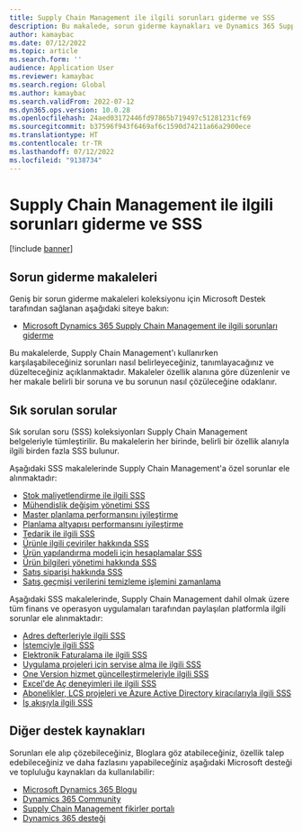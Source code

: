 ```yaml
---
title: Supply Chain Management ile ilgili sorunları giderme ve SSS
description: Bu makalede, sorun giderme kaynakları ve Dynamics 365 Supply Chain Management ile ilgili sık sorulan soru makalelerine bağlantılar sağlanmaktadır
author: kamaybac
ms.date: 07/12/2022
ms.topic: article
ms.search.form: ''
audience: Application User
ms.reviewer: kamaybac
ms.search.region: Global
ms.author: kamaybac
ms.search.validFrom: 2022-07-12
ms.dyn365.ops.version: 10.0.28
ms.openlocfilehash: 24aed03172446fd97865b719497c51281231cf69
ms.sourcegitcommit: b37596f943f6469af6c1590d74211a66a2900ece
ms.translationtype: HT
ms.contentlocale: tr-TR
ms.lasthandoff: 07/12/2022
ms.locfileid: "9138734"
---
```

# <a name="supply-chain-management-troubleshooting-and-faqs"></a>Supply Chain Management ile ilgili sorunları giderme ve SSS

[!include [banner](../includes/banner.md)]

## <a name="troubleshooting-articles"></a>Sorun giderme makaleleri

Geniş bir sorun giderme makaleleri koleksiyonu için Microsoft Destek tarafından sağlanan aşağıdaki siteye bakın:

- [Microsoft Dynamics 365 Supply Chain Management ile ilgili sorunları giderme](/troubleshoot/dynamics-365/supply-chain/welcome-supply-chain)

Bu makalelerde, Supply Chain Management'ı kullanırken karşılaşabileceğiniz sorunları nasıl belirleyeceğiniz, tanımlayacağınız ve düzelteceğiniz açıklanmaktadır. Makaleler özellik alanına göre düzenlenir ve her makale belirli bir soruna ve bu sorunun nasıl çözüleceğine odaklanır.

## <a name="frequently-asked-questions"></a>Sık sorulan sorular

Sık sorulan soru (SSS) koleksiyonları Supply Chain Management belgeleriyle tümleştirilir. Bu makalelerin her birinde, belirli bir özellik alanıyla ilgili birden fazla SSS bulunur.

Aşağıdaki SSS makalelerinde Supply Chain Management'a özel sorunlar ele alınmaktadır:

- [Stok maliyetlendirme ile ilgili SSS](cost-management/inventory-costing-faq.md)
- [Mühendislik değişim yönetimi SSS](engineering-change-management/change-management-faq.md)
- [Master planlama performansını iyileştirme](master-planning/master-planning-performance.md)
- [Planlama altyapısı performansını iyileştirme](master-planning/scheduling-engine-performance.md)
- [Tedarik ile ilgili SSS](procurement/procurement-faq.md)
- [Ürünle ilgili çeviriler hakkında SSS](pim/translations-product-related-information.md)
- [Ürün yapılandırma modeli için hesaplamalar SSS](pim/calculate-product-configuration-models.md)
- [Ürün bilgileri yönetimi hakkında SSS](pim/product-information-faq.md)
- [Satış siparişi hakkında SSS](sales-marketing/sales-orders-faq.md)
- [Satış geçmişi verilerini temizleme işlemini zamanlama](sales-marketing/sales-update-history-cleanup-performance-improvements.md)

Aşağıdaki SSS makalelerinde, Supply Chain Management dahil olmak üzere tüm finans ve operasyon uygulamaları tarafından paylaşılan platformla ilgili sorunlar ele alınmaktadır:

- [Adres defterleriyle ilgili SSS](../fin-ops-core/fin-ops/organization-administration/qa-address-books.md?toc=/dynamics365/supply-chain/toc.json)
- [İstemciyle ilgili SSS](../fin-ops-core/fin-ops/get-started/client-faq.md?toc=/dynamics365/supply-chain/toc.json)
- [Elektronik Faturalama ile ilgili SSS](../finance/localizations/e-invoicing-faq.md?toc=/dynamics365/supply-chain/toc.json)
- [Uygulama projeleri için servise alma ile ilgili SSS](../fin-ops-core/fin-ops/imp-lifecycle/go-live-faq.md?toc=/dynamics365/supply-chain/toc.json)
- [One Version hizmet güncelleştirmeleriyle ilgili SSS](../fin-ops-core/fin-ops/get-started/one-version.md?toc=/dynamics365/supply-chain/toc.json)
- [Excel'de Aç deneyimleri ile ilgili SSS](../fin-ops-core/dev-itpro/office-integration/office-integration-edit-excel.md?toc=/dynamics365/supply-chain/toc.json)
- [Abonelikler, LCS projeleri ve Azure Active Directory kiracılarıyla ilgili SSS](../fin-ops-core/fin-ops/get-started/subscription-overview.md?toc=/dynamics365/supply-chain/toc.json)
- [İş akışıyla ilgili SSS](../fin-ops-core/fin-ops/organization-administration/workflow-FAQ.md?toc=/dynamics365/supply-chain/toc.json)

## <a name="other-support-resources"></a>Diğer destek kaynakları

Sorunları ele alıp çözebileceğiniz, Bloglara göz atabileceğiniz, özellik talep edebileceğiniz ve daha fazlasını yapabileceğiniz aşağıdaki Microsoft desteği ve topluluğu kaynakları da kullanılabilir:

- [Microsoft Dynamics 365 Blogu](https://cloudblogs.microsoft.com/dynamics365/?source=dynamicsaxscm)
- [Dynamics 365 Community](https://community.dynamics.com/)
- [Supply Chain Management fikirler portalı](https://experience.dynamics.com/ideas/categories/?forum=515617a5-dedb-e911-a814-000d3a4f1244&forumName=Dynamics%20365%20Supply%20Chain%20Management)
- [Dynamics 365 desteği](https://dynamics-int.microsoft.com/support/)
